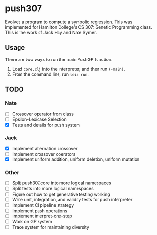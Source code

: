 # push307

Evolves a program to compute a symbolic regression. This was implemented for Hamilton College's CS 307: Genetic Programming class. This is the work of Jack Hay and Nate Symer.

## Usage

There are two ways to run the main PushGP function:

1. Load `core.clj` into the interpreter, and then run `(-main)`.
2. From the command line, run `lein run`.

## TODO

### Nate
- [ ] Crossover operator from class
- [ ] Epsilon-Lexicase Selection
- [x] Tests and details for push system
### Jack
- [x] Implement alternation crossover
- [ ] Implement crossover operators
- [x] Implement uniform addition, uniform deletion, uniform mutation

### Other
- [ ] Split push307.core into more logical namespaces
- [ ] Split tests into more logical namespaces
- [ ] Figure out how to get generative testing working
- [ ] Write unit, integration, and validity tests for push interpreter
- [ ] Implement CI pipeline strategy
- [ ] Implement push operations
- [ ] Implement interpret-one-step
- [ ] Work on GP system
- [ ] Trace system for maintaining diversity
